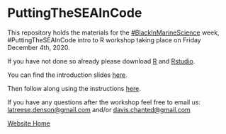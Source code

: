 # PuttingTheSEAInCode 
This repository holds the materials for the [#BlackInMarineScience](https://blackinmarsci.github.io/index.html#) week, #PuttingTheSEAInCode intro to R workshop taking place on Friday December 4th, 2020.

If you have not done so already please download [R](https://cran.r-project.org/mirrors.html) and [Rstudio](https://www.rstudio.com/products/rstudio/).

You can find the introduction slides [here](WeCanCode_presentation_copy.html).

Then follow along using the instructions [here](SEAInCodeRIntro2.html).

If you have any questions after the workshop feel free to email us: latreese.denson@gmail.com and/or davis.chanted@gmail.com

[Website Home](https://latreesedenson.github.io/PuttingTheSEAInCode)



